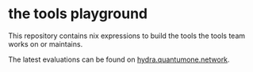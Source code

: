 # the tools playground

This repository contains nix expressions to build the tools the tools team works on or maintains.

The latest evaluations can be found on [hydra.quantumone.network](https://hydra.quantumone.network/jobset/Bcc/tools#tabs-evaluations).
